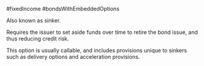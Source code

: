 #fixedIncome #bondsWithEmbeddedOptions 

Also known as sinker. 

Requires the issuer to set aside funds over time to retire the bond issue, and thus reducing credit risk. 

This option is usually callable, and includes provisions unique to sinkers such as delivery options and acceleration provisions. 